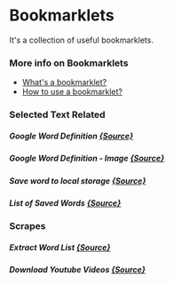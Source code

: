# Bookmarklets
It's a collection of useful bookmarklets. 
### More info on Bookmarklets
- [What's a bookmarklet?](https://en.wikipedia.org/wiki/Bookmarklet)
- [How to use a bookmarklet?](http://www.howtogeek.com/189358/beginner-geek-how-to-use-bookmarklets-on-any-device/)

### Selected Text Related

##### Google Word Definition [{Source}](SearchSelectedWordsDefinitionOnGoogle.js)

#####  Google Word Definition - Image [{Source}](SearchSelectedWordsRelatedImagesOnGoogleImages.js)

#####  Save word to local storage [{Source}](SaveSelectedWordToLocalStorage.js)

#####  List of Saved Words [{Source}](GetListOfSavedWordsFromLocalStorage.js)

### Scrapes

#####  Extract Word List [{Source}](ExtractWordList.js)

#####  Download Youtube Videos [{Source}](YoutubePlaylistDownload.js)
